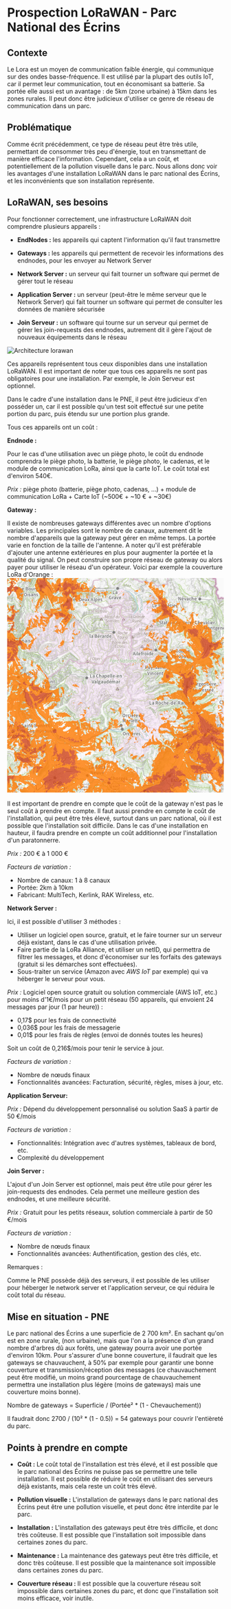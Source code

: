 # Prospection LoRaWAN - Parc National des Écrins

## Contexte

Le Lora est un moyen de communication faible énergie, qui communique sur des ondes basse-fréquence. Il est utilisé par la plupart des outils IoT, car il permet leur communication, tout en économisant sa batterie. Sa portée elle aussi est un avantage : de 5km (zone urbaine) à 15km dans les zones rurales. Il peut donc être judicieux d'utiliser ce genre de réseau de communication dans un parc.

## Problématique

Comme écrit précédemment, ce type de réseau peut être très utile, permettant de consommer très peu d'énergie, tout en transmettant de manière efficace l'information. Cependant, cela a un coût, et potentiellement de la pollution visuelle dans le parc. Nous allons donc voir les avantages d'une installation LoRaWAN dans le parc national des Écrins, et les inconvénients que son installation représente.

## LoRaWAN, ses besoins

Pour fonctionner correctement, une infrastructure LoRaWAN doit comprendre plusieurs appareils :

- **EndNodes :** les appareils qui captent l'information qu'il faut transmettre

- **Gateways :** les appareils qui permettent de recevoir les informations des endnodes, pour les envoyer au Network Server

- **Network Server :** un serveur qui fait tourner un software qui permet de gérer tout le réseau

- **Application Server :** un serveur (peut-être le même serveur que le Network Server) qui fait tourner un software qui permet de consulter les données de manière sécurisée

- **Join Serveur :** un software qui tourne sur un serveur qui permet de gérer les join-requests des endnodes, autrement dit il gère l'ajout de nouveaux équipements dans le réseau

![Architecture lorawan](https://github.com/Attendance-PNE-OFB/docs/assets/145433511/9a2e4c82-880f-4daa-b400-1cdbd331fd2d)


Ces appareils représentent tous ceux disponibles dans une installation LoRaWAN. Il est important de noter que tous ces appareils ne sont pas obligatoires pour une installation. Par exemple, le Join Serveur est optionnel.

Dans le cadre d'une installation dans le PNE, il peut être judicieux d'en posséder un, car il est possible qu'un test soit effectué sur une petite portion du parc, puis étendu sur une portion plus grande.

Tous ces appareils ont un coût :

**Endnode :**

Pour le cas d'une utilisation avec un piège photo, le coût du endnode comprendra le piège photo, la batterie, le piège photo, le cadenas, et le module de communication LoRa, ainsi que la carte IoT. Le coût total est d'environ 540€.

*Prix :* piège photo (batterie, piège photo, cadenas, ...) + module de communication LoRa + Carte IoT (~500€ + ~10 € + ~30€)


**Gateway :**

Il existe de nombreuses gateways différentes avec un nombre d'options variables. Les principales sont le nombre de canaux, autrement dit le nombre d'appareils que la gateway peut gérer en même temps. La portée varie en fonction de la taille de l'antenne. A noter qu'il est préférable d'ajouter une antenne extérieures en plus pour augmenter la portée et la qualité du signal.
On peut construire son propre réseau de gateway ou alors payer pour utiliser le réseau d'un opérateur. Voici par exemple la couverture LoRa d'Orange :
![Couverture LoRa Orange](https://github.com/Attendance-PNE-OFB/docs/blob/main/assets/couverture_lora_orange.png?raw=true)

Il est important de prendre en compte que le coût de la gateway n'est pas le seul coût à prendre en compte. Il faut aussi prendre en compte le coût de l'installation, qui peut être très élevé, surtout dans un parc national, où il est possible que l'installation soit difficile. Dans le cas d'une installation en hauteur, il faudra prendre en compte un coût additionnel pour l'installation d'un paratonnerre.

*Prix :* 200 € à 1 000 €

*Facteurs de variation :*

- Nombre de canaux: 1 à 8 canaux
- Portée: 2km à 10km
- Fabricant: MultiTech, Kerlink, RAK Wireless, etc.

**Network Server :**

Ici, il est possible d'utiliser 3 méthodes : 
- Utiliser un logiciel open source, gratuit, et le faire tourner sur un serveur déjà existant, dans le cas d'une utilisation privée.
- Faire partie de la LoRa Alliance, et utiliser un netID, qui permettra de filtrer les messages, et donc d'économiser sur les forfaits des gateways (gratuit si les démarches sont effectuées).
- Sous-traiter un service (Amazon avec *AWS IoT* par exemple) qui va héberger le serveur pour vous.
  
*Prix :* Logiciel open source gratuit ou solution commerciale (AWS IoT, etc.) pour moins d'1€/mois pour un petit réseau (50 appareils, qui envoient 24 messages par jour (1 par heure)) :

- 0,17$ pour les frais de connectivité
- 0,036$ pour les frais de messagerie
- 0,01$ pour les frais de règles (envoi de donnés toutes les heures)

Soit un coût de 0,216$/mois pour tenir le service à jour.

*Facteurs de variation :*
- Nombre de nœuds finaux
- Fonctionnalités avancées: Facturation, sécurité, règles, mises à jour, etc.

**Application Serveur:**

*Prix :* Dépend du développement personnalisé ou solution SaaS à partir de 50 €/mois

*Facteurs de variation :*
- Fonctionnalités: Intégration avec d'autres systèmes, tableaux de bord, etc.
- Complexité du développement

**Join Server :**

L'ajout d'un Join Server est optionnel, mais peut être utile pour gérer les join-requests des endnodes. Cela permet une meilleure gestion des endnodes, et une meilleure sécurité.

*Prix :* Gratuit pour les petits réseaux, solution commerciale à partir de 50 €/mois

*Facteurs de variation :*

- Nombre de nœuds finaux
- Fonctionnalités avancées: Authentification, gestion des clés, etc.

Remarques :

Comme le PNE possède déjà des serveurs, il est possible de les utiliser pour héberger le network server et l'application serveur, ce qui réduira le coût total du réseau.

## Mise en situation - PNE

Le parc national des Écrins a une superficie de 2 700 km². En sachant qu'on est en zone rurale, (non urbaine), mais que l'on a la présence d'un grand nombre d'arbres dû aux forêts, une gateway pourra avoir une portée d'environ 10km. Pour s'assurer d'une bonne couverture, il faudrait que les gateways se chauvauchent, à 50% par exemple pour garantir une bonne couverture et transmission/réception des messages (ce chauvauchement peut être modifié, un moins grand pourcentage de chauvauchement permettra une installation plus légère (moins de gateways) mais une couverture moins bonne).

Nombre de gateways = Superficie / (Portée² * (1 - Chevauchement))

Il faudrait donc 2700 / (10² * (1 - 0.5)) = 54 gateways pour couvrir l'entièreté du parc.

## Points à prendre en compte

- **Coût :** Le coût total de l'installation est très élevé, et il est possible que le parc national des Écrins ne puisse pas se permettre une telle installation. Il est possible de réduire le coût en utilisant des serveurs déjà existants, mais cela reste un coût très élevé.

- **Pollution visuelle :** L'installation de gateways dans le parc national des Écrins peut être une pollution visuelle, et peut donc être interdite par le parc.

- **Installation :** L'installation des gateways peut être très difficile, et donc très coûteuse. Il est possible que l'installation soit impossible dans certaines zones du parc.

- **Maintenance :** La maintenance des gateways peut être très difficile, et donc très coûteuse. Il est possible que la maintenance soit impossible dans certaines zones du parc.

- **Couverture réseau :** Il est possible que la couverture réseau soit impossible dans certaines zones du parc, et donc que l'installation soit moins efficace, voir inutile.
